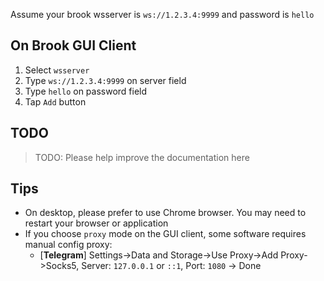 Assume your brook wsserver is `ws://1.2.3.4:9999` and password is `hello`


## On Brook GUI Client

1. Select `wsserver`
2. Type `ws://1.2.3.4:9999` on server field
3. Type `hello` on password field
4. Tap `Add` button

## TODO

> TODO: Please help improve the documentation here

## Tips

* On desktop, please prefer to use Chrome browser. You may need to restart your browser or application
* If you choose `proxy` mode on the GUI client, some software requires manual config proxy:
    - [**Telegram**] Settings->Data and Storage->Use Proxy->Add Proxy->Socks5, Server: `127.0.0.1` or `::1`, Port: `1080` -> Done

